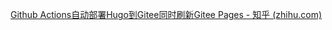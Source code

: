 [Github Actions自动部署Hugo到Gitee同时刷新Gitee Pages - 知乎 (zhihu.com)](https://zhuanlan.zhihu.com/p/367339276)